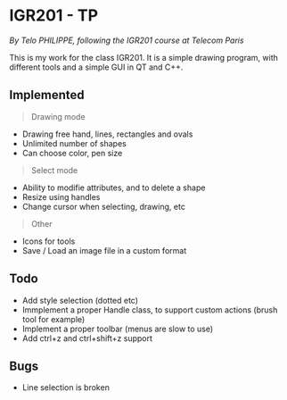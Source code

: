 # IGR201 - TP
*By Telo PHILIPPE, following the IGR201 course at Telecom Paris*

This is my work for the class IGR201. It is a simple drawing program,
with different tools and a simple GUI in QT and C++.
## Implemented
> Drawing mode
- Drawing free hand, lines, rectangles and ovals
- Unlimited number of shapes
- Can choose color, pen size
> Select mode
- Ability to modifie attributes, and to delete a shape
- Resize using handles
- Change cursor when selecting, drawing, etc
> Other
- Icons for tools
- Save / Load an image file in a custom format
## Todo
- Add style selection (dotted etc)
- Immplement a proper Handle class, to support custom actions (brush tool for example)
- Implement a proper toolbar (menus are slow to use)
- Add ctrl+z and ctrl+shift+z support
## Bugs
- Line selection is broken
